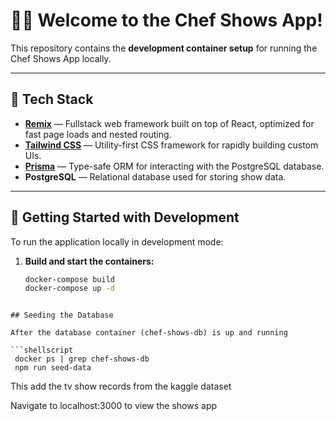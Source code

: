 # 👨‍🍳 Welcome to the Chef Shows App!

This repository contains the **development container setup** for running the Chef Shows App locally.

---

## 🧱 Tech Stack

- [**Remix**](https://remix.run/) — Fullstack web framework built on top of React, optimized for fast page loads and nested routing.
- [**Tailwind CSS**](https://tailwindcss.com/) — Utility-first CSS framework for rapidly building custom UIs.
- [**Prisma**](https://www.prisma.io/) — Type-safe ORM for interacting with the PostgreSQL database.
- **PostgreSQL** — Relational database used for storing show data.

---

## 🚀 Getting Started with Development

To run the application locally in development mode:

1. **Build and start the containers:**

   ```bash
   docker-compose build
   docker-compose up -d
```

## Seeding the Database

After the database container (chef-shows-db) is up and running

```shellscript
 docker ps | grep chef-shows-db
 npm run seed-data
```

This add the tv show records from the kaggle dataset

Navigate to localhost:3000 to view the shows app 



